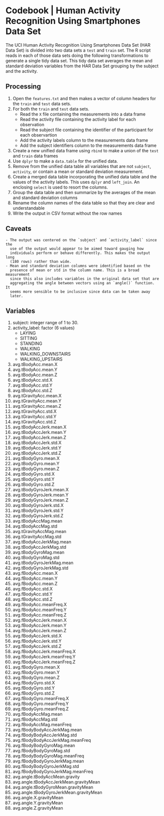 # Codebook | Human Activity Recognition Using Smartphones Data Set

The UCI Human Activity Recognition Using Smartphones Data Set (HAR Data Set)
is divided into two data sets a `test` and `train` set. The R script reads in
each of those data sets doing the following transformations to generate a
single tidy data set. This tidy data set averages the mean and standard
deviation variables from the HAR Data Set grouping by the subject and the
activity.

## Processing

1. Open the `features.txt` and then makes a vector of column headers for the
   `train` and `test` data sets.
2. For both the `train` and `test` data sets.
    + Read the `X` file containing the measurements into a data frame
    + Read the activity file containing the activity label for each observation
    + Read the subject file containing the identifier of the participant for
      each observartion
    + Add the activity labels column to the measurements data frame
    + Add the subject identifiers column to the measurements data frame
3. Create a new unified data frame using `rbind` to make a union of the `test`
   and `train` data frames
4. Use `dplyr` to make a `data.table` for the unified data.
5. Remove from the unified data table all variables that are not `subject`,
   `activity`, or contain a mean or standard deviation measurement.
6. Create a merged data table incorporating the unified data table and the
   values of the activity labels. This uses `dplyr` and `left_join`. An
   enclosing `select` is used to resort the columns.
7. Group the data table and then summarize by the averages of the mean and
   standard deviation columns
8. Rename the column names of the data table so that they are clear and
   understandable
9. Write the output in CSV format without the row names

## Caveats
    - The output was centered on the `subject` and `activity_label` since the
      use of the output would appear to be aimed toward gauging how
      individuals perform or behave differently. This makes the output long
      (180 rows) rather than wide.
    - Mean and standard deviation columns were identified based on the
      presence of mean or std in the column name. This is a broad measurement
      since this also includes variables in the original data set that are
      aggregating the angle between vectors using an `angle()` function. It
      seems more sensible to be inclusive since data can be taken away
      later.

## Variables

1. subject: integer range of 1 to 30.
2. activity_label: factor (6 values)
   - LAYING
   - SITTING
   - STANDING
   - WALKING
   - WALKING_DOWNSTAIRS
   - WALKING_UPSTAIRS
3. avg.tBodyAcc.mean.X
4. avg.tBodyAcc.mean.Y
5. avg.tBodyAcc.mean.Z
6. avg.tBodyAcc.std.X
7. avg.tBodyAcc.std.Y
8. avg.tBodyAcc.std.Z
9. avg.tGravityAcc.mean.X
10. avg.tGravityAcc.mean.Y
11. avg.tGravityAcc.mean.Z
12. avg.tGravityAcc.std.X
13. avg.tGravityAcc.std.Y
14. avg.tGravityAcc.std.Z
15. avg.tBodyAccJerk.mean.X
16. avg.tBodyAccJerk.mean.Y
17. avg.tBodyAccJerk.mean.Z
18. avg.tBodyAccJerk.std.X
19. avg.tBodyAccJerk.std.Y
20. avg.tBodyAccJerk.std.Z
21. avg.tBodyGyro.mean.X
22. avg.tBodyGyro.mean.Y
23. avg.tBodyGyro.mean.Z
24. avg.tBodyGyro.std.X
25. avg.tBodyGyro.std.Y
26. avg.tBodyGyro.std.Z
27. avg.tBodyGyroJerk.mean.X
28. avg.tBodyGyroJerk.mean.Y
29. avg.tBodyGyroJerk.mean.Z
30. avg.tBodyGyroJerk.std.X
31. avg.tBodyGyroJerk.std.Y
32. avg.tBodyGyroJerk.std.Z
33. avg.tBodyAccMag.mean
34. avg.tBodyAccMag.std
35. avg.tGravityAccMag.mean
36. avg.tGravityAccMag.std
37. avg.tBodyAccJerkMag.mean
38. avg.tBodyAccJerkMag.std
39. avg.tBodyGyroMag.mean
40. avg.tBodyGyroMag.std
41. avg.tBodyGyroJerkMag.mean
42. avg.tBodyGyroJerkMag.std
43. avg.fBodyAcc.mean.X
44. avg.fBodyAcc.mean.Y
45. avg.fBodyAcc.mean.Z
46. avg.fBodyAcc.std.X
47. avg.fBodyAcc.std.Y
48. avg.fBodyAcc.std.Z
49. avg.fBodyAcc.meanFreq.X
50. avg.fBodyAcc.meanFreq.Y
51. avg.fBodyAcc.meanFreq.Z
52. avg.fBodyAccJerk.mean.X
53. avg.fBodyAccJerk.mean.Y
54. avg.fBodyAccJerk.mean.Z
55. avg.fBodyAccJerk.std.X
56. avg.fBodyAccJerk.std.Y
57. avg.fBodyAccJerk.std.Z
58. avg.fBodyAccJerk.meanFreq.X
59. avg.fBodyAccJerk.meanFreq.Y
60. avg.fBodyAccJerk.meanFreq.Z
61. avg.fBodyGyro.mean.X
62. avg.fBodyGyro.mean.Y
63. avg.fBodyGyro.mean.Z
64. avg.fBodyGyro.std.X
65. avg.fBodyGyro.std.Y
66. avg.fBodyGyro.std.Z
67. avg.fBodyGyro.meanFreq.X
68. avg.fBodyGyro.meanFreq.Y
69. avg.fBodyGyro.meanFreq.Z
70. avg.fBodyAccMag.mean
71. avg.fBodyAccMag.std
72. avg.fBodyAccMag.meanFreq
73. avg.fBodyBodyAccJerkMag.mean
74. avg.fBodyBodyAccJerkMag.std
75. avg.fBodyBodyAccJerkMag.meanFreq
76. avg.fBodyBodyGyroMag.mean
77. avg.fBodyBodyGyroMag.std
78. avg.fBodyBodyGyroMag.meanFreq
79. avg.fBodyBodyGyroJerkMag.mean
80. avg.fBodyBodyGyroJerkMag.std
81. avg.fBodyBodyGyroJerkMag.meanFreq
82. avg.angle.tBodyAccMean.gravity
83. avg.angle.tBodyAccJerkMean.gravityMean
84. avg.angle.tBodyGyroMean.gravityMean
85. avg.angle.tBodyGyroJerkMean.gravityMean
86. avg.angle.X.gravityMean
87. avg.angle.Y.gravityMean
88. avg.angle.Z.gravityMean
